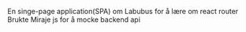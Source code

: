 En singe-page application(SPA) om Labubus for å lære om react router
Brukte Miraje js for å mocke backend api
